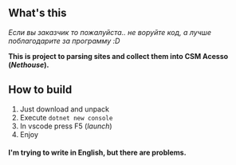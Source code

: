 ## What's this
*Если вы заказчик то пожалуйста.. не воруйте код, а лучше поблагодарите за программу :D*

**This is project to parsing sites and collect them into CSM Acesso (*Nethouse*).**

## How to build

1. Just download and unpack
2. Execute `dotnet new console`
3. In vscode press F5 (*launch*)
4. Enjoy

#### I'm trying to write in English, but there are problems.